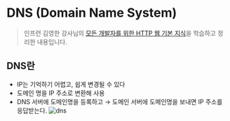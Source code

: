# DNS (Domain Name System)
> 인프런 김영한 강사님의 [모든 개발자를 위한 HTTP 웹 기본 지식](https://www.inflearn.com/course/http-%EC%9B%B9-%EB%84%A4%ED%8A%B8%EC%9B%8C%ED%81%AC#)을 학습하고 정리한 내용입니다.
## DNS란
- IP는 기억하기 어렵고, 쉽게 변경될 수 있다
- 도메인 명을 IP 주소로 변환해 사용
- DNS 서버에 도메인명을 등록하고 → 도메인 서버에 도메인명을 보내면 IP 주소를 응답받는다.
![dns](https://github.com/makepin2r/TIL/assets/39889583/e7a9562f-8bab-499f-8a41-03b44921a8db)
